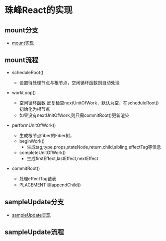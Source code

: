# 珠峰React的实现

## mount分支 
- [mount实现](https://github.com/codediy/react-diy/tree/first-render)

## mount流程

- scheduleRoot() 
    - 设置待处理节点与根节点，空闲循环函数则自动处理

- workLoop()  
    - 空闲循环函数 反复检查nextUnitOfWork，默认为空，在scheduleRoot()初始化为根节点
    - 如果没有nextUnitOfWork,则只需commitRoot()更新渲染
    
- performUnitOfWork()
    - 生成根节点fiber的Fiber树，
    - beginWork()
        - 生成tag,type,props,stateNode,return,child,sibling,effectTag等信息
    - completeUnitOfWork()
        - 生成firstEffect,lastEffect,nextEffect
- commitRoot()
    - 处理effectTag链表
    - PLACEMENT 则appendChild()

## sampleUpdate分支
- [sampleUpdate实现](https://github.com/codediy/react-diy/tree/sample-update)

## sampleUpdate流程

